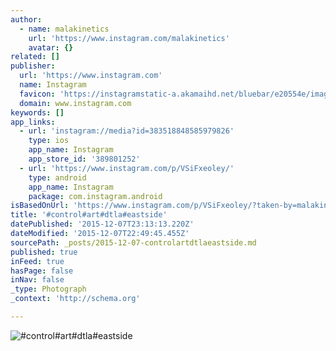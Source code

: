 ```yaml
---
author:
  - name: malakinetics
    url: 'https://www.instagram.com/malakinetics'
    avatar: {}
related: []
publisher:
  url: 'https://www.instagram.com'
  name: Instagram
  favicon: 'https://instagramstatic-a.akamaihd.net/bluebar/e20554e/images/ico/favicon.ico'
  domain: www.instagram.com
keywords: []
app_links:
  - url: 'instagram://media?id=383518848585979826'
    type: ios
    app_name: Instagram
    app_store_id: '389801252'
  - url: 'https://www.instagram.com/p/VSiFxeoley/'
    type: android
    app_name: Instagram
    package: com.instagram.android
isBasedOnUrl: 'https://www.instagram.com/p/VSiFxeoley/?taken-by=malakinetics'
title: '#control#art#dtla#eastside'
datePublished: '2015-12-07T23:13:13.220Z'
dateModified: '2015-12-07T22:49:45.455Z'
sourcePath: _posts/2015-12-07-controlartdtlaeastside.md
published: true
inFeed: true
hasPage: false
inNav: false
_type: Photograph
_context: 'http://schema.org'

---
```

![&num;control&num;art&num;dtla&num;eastside](https://scontent.cdninstagram.com/hphotos-xfa1/t51.2885-15/e15/11190926_664400560354276_89028940_n.jpg)